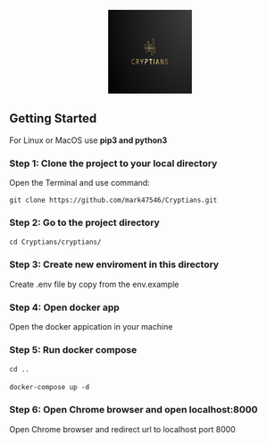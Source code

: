 <p align="center">
<img src="cryptians.png" width="150px" height="150px"></a>
</p>

## Getting Started

For Linux or MacOS use **pip3 and python3**

### Step 1: Clone the project to your local directory

Open the Terminal and use command:

    git clone https://github.com/mark47546/Cryptians.git

### Step 2: Go to the project directory

    cd Cryptians/cryptians/

### Step 3: Create new enviroment in this directory

Create .env file by copy from the env.example

### Step 4: Open docker app

Open the docker appication in your machine

### Step 5: Run docker compose

    cd ..

    docker-compose up -d
    
### Step 6: Open Chrome browser and open localhost:8000

Open Chrome browser and redirect url to localhost port 8000
          
